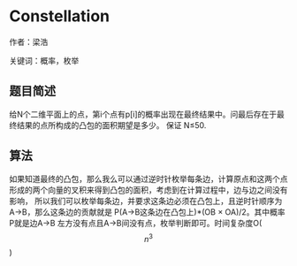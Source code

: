 # Constellation

作者：梁浩

关键词：概率，枚举

## 题目简述

给N个二维平面上的点，第i个点有p[i]的概率出现在最终结果中。问最后存在于最终结果的点所构成的凸包的面积期望是多少。
保证 N≤50.

## 算法

如果知道最终的凸包，那么我么可以通过逆时针枚举每条边，计算原点和这两个点形成的两个向量的叉积来得到凸包的面积，考虑到在计算过程中，边与边之间没有影响，
所以我们可以枚举每条边，并要求这条边必须在凸包上，且逆时针顺序为A->B，那么这条边的贡献就是  P(A->B这条边在凸包上)*(OB × OA)/2。其中概率P就是边A->B
左方没有点且A->B间没有点，枚举判断即可。时间复杂度O($$n^3$$)
